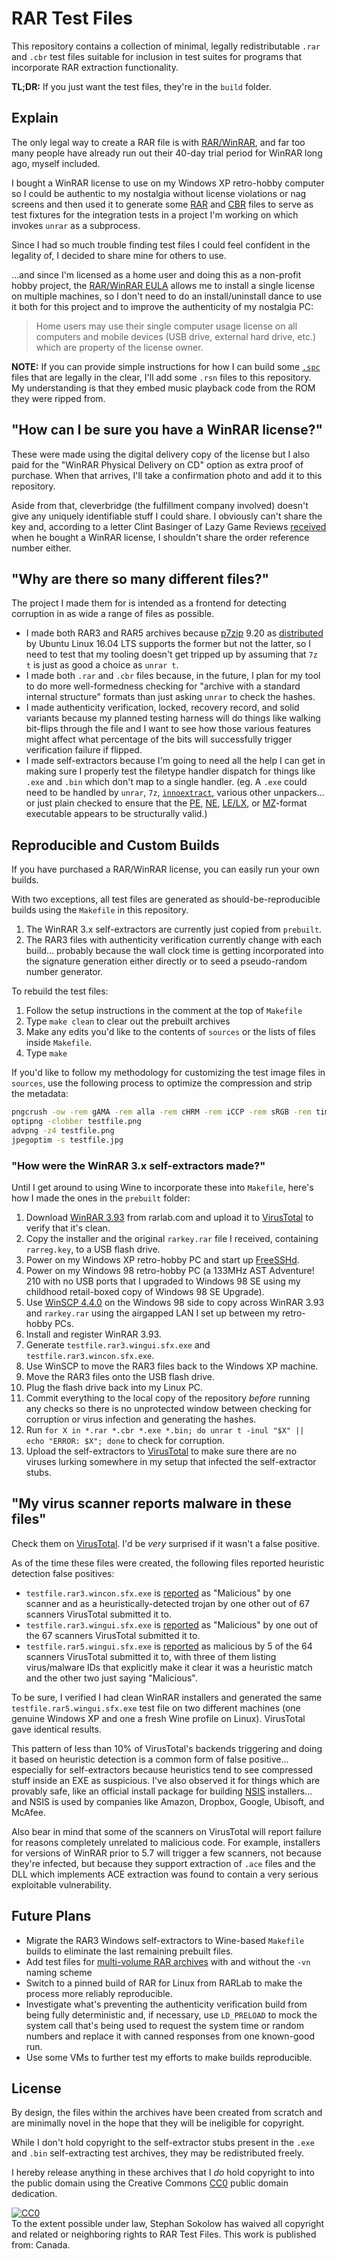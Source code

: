 # RAR Test Files

This repository contains a collection of minimal, legally redistributable `.rar`
and `.cbr` test files suitable for inclusion in test suites for programs that
incorporate RAR extraction functionality.

**TL;DR:** If you just want the test files, they're in the `build` folder.

## Explain

The only legal way to create a RAR file is with
[RAR/WinRAR](https://www.rarlab.com/), and far too many people have already run
out their 40-day trial period for WinRAR long ago, myself included.

I bought a WinRAR license to use on my Windows XP retro-hobby computer so I
could be authentic to my nostalgia without license violations or nag screens and
then used it to generate some
[RAR](<https://en.wikipedia.org/wiki/RAR_(file_format)>) and
[CBR](https://en.wikipedia.org/wiki/Comic_book_archive) files to serve as test
fixtures for the integration tests in a project I'm working on which invokes
`unrar` as a subprocess.

Since I had so much trouble finding test files I could feel confident in the
legality of, I decided to share mine for others to use.

...and since I'm licensed as a home user and doing this as a non-profit hobby
project, the [RAR/WinRAR EULA](https://www.win-rar.com/winrarlicense.html)
allows me to install a single license on multiple machines, so I don't need to
do an install/uninstall dance to use it both for this project and to improve the
authenticity of my nostalgia PC:

> Home users may use their single computer usage license on all computers and
> mobile devices (USB drive, external hard drive, etc.) which are property of
> the license owner.

**NOTE:** If you can provide simple instructions for how I can build some
[`.spc`](https://wiki.superfamicom.org/spc-and-rsn-file-format) files that are
legally in the clear, I'll add some `.rsn` files to this repository. My
understanding is that they embed music playback code from the ROM they were
ripped from.

## "How can I be sure you have a WinRAR license?"

These were made using the digital delivery copy of the license but I also paid
for the "WinRAR Physical Delivery on CD" option as extra proof of purchase. When
that arrives, I'll take a confirmation photo and add it to this repository.

Aside from that, cleverbridge (the fulfillment company involved) doesn't give
any uniquely identifiable stuff I could share. I obviously can't share the key
and, according to a letter Clint Basinger of Lazy Game Reviews
[received](https://www.youtube.com/watch?v=FoclTVcjkXE) when he bought a WinRAR
license, I shouldn't share the order reference number either.

## "Why are there so many different files?"

The project I made them for is intended as a frontend for detecting corruption
in as wide a range of files as possible.

- I made both RAR3 and RAR5 archives because
  [p7zip](https://sourceforge.net/projects/p7zip/) 9.20 as
  [distributed](https://packages.ubuntu.com/xenial/p7zip) by Ubuntu Linux 16.04
  LTS supports the former but not the latter, so I need to test that my tooling
  doesn't get tripped up by assuming that `7z t` is just as good a choice as
  `unrar t`.
- I made both `.rar` and `.cbr` files because, in the future, I plan for my tool
  to do more well-formedness checking for "archive with a standard internal
  structure" formats than just asking `unrar` to check the hashes.
- I made authenticity verification, locked, recovery record, and solid variants
  because my planned testing harness will do things like walking bit-flips
  through the file and I want to see how those various features might affect
  what percentage of the bits will successfully trigger verification failure if
  flipped.
- I made self-extractors because I'm going to need all the help I can get in
  making sure I properly test the filetype handler dispatch for things like
  `.exe` and `.bin` which don't map to a single handler. (eg. A `.exe` could
  need to be handled by `unrar`, `7z`,
  [`innoextract`](https://constexpr.org/innoextract/), various other
  unpackers... or just plain checked to ensure that the
  [PE](https://en.wikipedia.org/wiki/Portable_Executable),
  [NE](https://en.wikipedia.org/wiki/New_Executable),
  [LE/LX](http://fileformats.archiveteam.org/wiki/Linear_Executable), or
  [MZ](https://en.wikipedia.org/wiki/DOS_MZ_executable)-format executable
  appears to be structurally valid.)

## Reproducible and Custom Builds

If you have purchased a RAR/WinRAR license, you can easily run your own builds.

With two exceptions, all test files are generated as should-be-reproducible
builds using the `Makefile` in this repository.

1. The WinRAR 3.x self-extractors are currently just copied from `prebuilt`.
2. The RAR3 files with authenticity verification currently change with each
   build... probably because the wall clock time is getting incorporated into
   the signature generation either directly or to seed a pseudo-random number
   generator.

To rebuild the test files:

1. Follow the setup instructions in the comment at the top of `Makefile`
2. Type `make clean` to clear out the prebuilt archives
3. Make any edits you'd like to the contents of `sources` or the lists of files
   inside `Makefile`.
4. Type `make`

If you'd like to follow my methodology for customizing the test image files in
`sources`, use the following process to optimize the compression and strip the
metadata:

```sh
pngcrush -ow -rem gAMA -rem alla -rem cHRM -rem iCCP -rem sRGB -rem time testfile.png
optipng -clobber testfile.png
advpng -z4 testfile.png
jpegoptim -s testfile.jpg
```

### "How were the WinRAR 3.x self-extractors made?"

Until I get around to using Wine to incorporate these into `Makefile`, here's
how I made the ones in the `prebuilt` folder:

1.  Download [WinRAR 3.93](http://www.rarlab.com/rar/wrar393.exe) from
    rarlab.com and upload it to [VirusTotal](https://virustotal.com/) to verify
    that it's clean.
1.  Copy the installer and the original `rarkey.rar` file I received, containing
    `rarreg.key`, to a USB flash drive.
1.  Power on my Windows XP retro-hobby PC and start up
    [FreeSSHd](http://www.freesshd.com/).
1.  Power on my Windows 98 retro-hobby PC (a 133MHz AST Adventure! 210 with no
    USB ports that I upgraded to Windows 98 SE using my childhood retail-boxed
    copy of Windows 98 SE Upgrade).
1.  Use
    [WinSCP 4.4.0](https://sourceforge.net/projects/winscp/files/WinSCP/4.4/) on
    the Windows 98 side to copy across WinRAR 3.93 and `rarkey.rar` using the
    airgapped LAN I set up between my retro-hobby PCs.
1.  Install and register WinRAR 3.93.
1.  Generate `testfile.rar3.wingui.sfx.exe` and `testfile.rar3.wincon.sfx.exe`.
1.  Use WinSCP to move the RAR3 files back to the Windows XP machine.
1.  Move the RAR3 files onto the USB flash drive.
1.  Plug the flash drive back into my Linux PC.
1.  Commit everything to the local copy of the repository _before_ running any
    checks so there is no unprotected window between checking for corruption or
    virus infection and generating the hashes.
1.  Run
    `for X in *.rar *.cbr *.exe *.bin; do unrar t -inul "$X" || echo "ERROR: $X"; done`
    to check for corruption.
1.  Upload the self-extractors to [VirusTotal](https://virustotal.com/) to make
    sure there are no viruses lurking somewhere in my setup that infected the
    self-extractor stubs.

## "My virus scanner reports malware in these files"

Check them on [VirusTotal](https://virustotal.com/). I'd be _very_ surprised if
it wasn't a false positive.

As of the time these files were created, the following files reported heuristic
detection false positives:

- `testfile.rar3.wincon.sfx.exe` is
  [reported](https://www.virustotal.com/gui/file/25c5e192a0575075b683bb4a185627771a8442fb550de9a606f388086f6872b6/detection)
  as "Malicious" by one scanner and as a heuristically-detected trojan by one
  other out of 67 scanners VirusTotal submitted it to.
- `testfile.rar3.wingui.sfx.exe` is
  [reported](https://www.virustotal.com/gui/file/79c7bfd43b75ecd1d582f2d0c0031334b72a5c41e1a1e45f2deeb16aeaac6dd2/detection)
  as "Malicious" by one out of the 67 scanners VirusTotal submitted it to.
- `testfile.rar5.wingui.sfx.exe` is
  [reported](https://www.virustotal.com/gui/file/3a429b89faf14a94d699415d316e9661fea6b910bfc3a32c3a8c534bab327794/detection)
  as malicious by 5 of the 64 scanners VirusTotal submitted it to, with three of
  them listing virus/malware IDs that explicitly make it clear it was a
  heuristic match and the other two just saying "Malicious".

To be sure, I verified I had clean WinRAR installers and generated the same
`testfile.rar5.wingui.sfx.exe` test file on two different machines (one genuine
Windows XP and one a fresh Wine profile on Linux). VirusTotal gave identical
results.

This pattern of less than 10% of VirusTotal's backends triggering and doing it
based on heuristic detection is a common form of false positive... especially
for self-extractors because heuristics tend to see compressed stuff inside an
EXE as suspicious. I've also observed it for things which are provably safe,
like an official install package for building
[NSIS](http://nsis.sourceforge.net/) installers... and NSIS is used by companies
like Amazon, Dropbox, Google, Ubisoft, and McAfee.

Also bear in mind that some of the scanners on VirusTotal will report failure
for reasons completely unrelated to malicious code. For example, installers for
versions of WinRAR prior to 5.7 will trigger a few scanners, not because they're
infected, but because they support extraction of `.ace` files and the DLL which
implements ACE extraction was found to contain a very serious exploitable
vulnerability.

## Future Plans

- Migrate the RAR3 Windows self-extractors to Wine-based `Makefile` builds to
  eliminate the last remaining prebuilt files.
- Add test files for
  [multi-volume RAR archives](https://documentation.help/WinRAR/HELPArcVolumes.htm)
  with and without the `-vn` naming scheme
- Switch to a pinned build of RAR for Linux from RARLab to make the process more
  reliably reproducible.
- Investigate what's preventing the authenticity verification build from being
  fully deterministic and, if necessary, use `LD_PRELOAD` to mock the system
  call that's being used to request the system time or random numbers and
  replace it with canned responses from one known-good run.
- Use some VMs to further test my efforts to make builds reproducible.

## License

By design, the files within the archives have been created from scratch and are
minimally novel in the hope that they will be ineligible for copyright.

While I don't hold copyright to the self-extractor stubs present in the `.exe`
and `.bin` self-extracting test archives, they may be redistributed freely.

I hereby release anything in these archives that I _do_ hold copyright to into
the public domain using the Creative Commons
[CC0](http://creativecommons.org/publicdomain/zero/1.0/) public domain
dedication.

<p xmlns:dct="http://purl.org/dc/terms/" xmlns:vcard="http://www.w3.org/2001/vcard-rdf/3.0#">
  <a rel="license"
     href="http://creativecommons.org/publicdomain/zero/1.0/">
    <img src="http://i.creativecommons.org/p/zero/1.0/88x31.png" style="border-style: none;" alt="CC0" />
  </a>
  <br />
  To the extent possible under law,
  <span resource="[_:publisher]" rel="dct:publisher">
    <span property="dct:title">Stephan Sokolow</span></span>
  has waived all copyright and related or neighboring rights to
  <span property="dct:title">RAR Test Files</span>.
This work is published from:
<span property="vcard:Country" datatype="dct:ISO3166"
      content="CA" about="[_:publisher]">
  Canada</span>.
</p>
